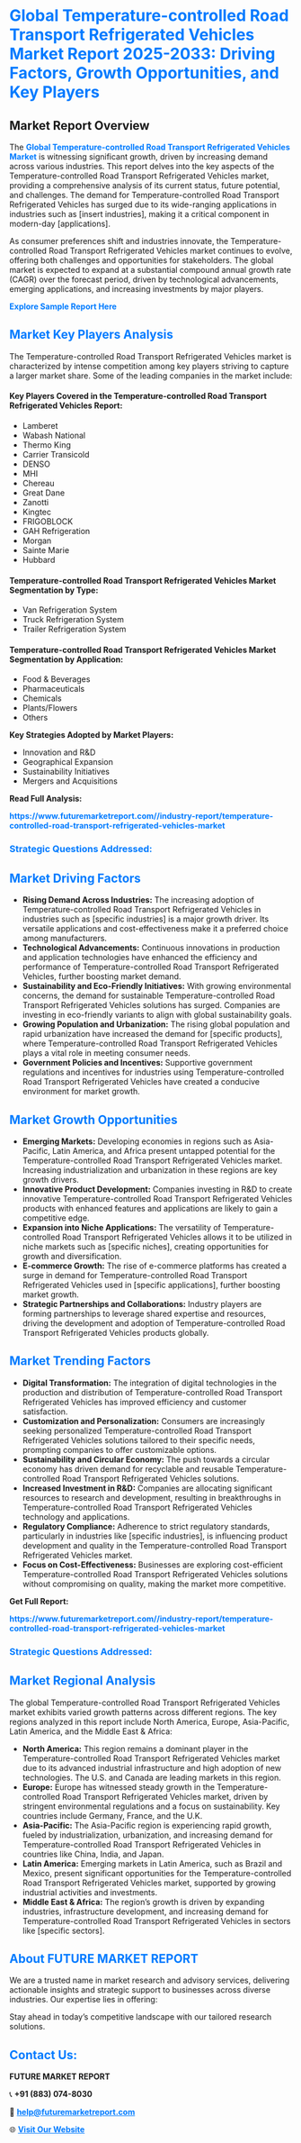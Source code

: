 <h1 style="color: #007BFF;">Global Temperature-controlled Road Transport Refrigerated Vehicles Market Report 2025-2033: Driving Factors, Growth Opportunities, and Key Players</h1>

<section id="overview">
<h2>Market Report Overview</h2>
<p>The <a href="https://www.futuremarketreport.com//industry-report/temperature-controlled-road-transport-refrigerated-vehicles-market" style="color: #007BFF; text-decoration: none;"><strong>Global Temperature-controlled Road Transport Refrigerated Vehicles Market</strong></a> is witnessing significant growth, driven by increasing demand across various industries. This report delves into the key aspects of the Temperature-controlled Road Transport Refrigerated Vehicles market, providing a comprehensive analysis of its current status, future potential, and challenges. The demand for Temperature-controlled Road Transport Refrigerated Vehicles has surged due to its wide-ranging applications in industries such as [insert industries], making it a critical component in modern-day [applications].</p>
<p>As consumer preferences shift and industries innovate, the Temperature-controlled Road Transport Refrigerated Vehicles market continues to evolve, offering both challenges and opportunities for stakeholders. The global market is expected to expand at a substantial compound annual growth rate (CAGR) over the forecast period, driven by technological advancements, emerging applications, and increasing investments by major players.</p>
</section>

<section id="overview">
<p><a href="https://www.futuremarketreport.com//request-sample/reportId=91806" style="color: #007BFF; text-decoration: none;"><strong>Explore Sample Report Here</strong></a></p>
</section>

<section id="key-players">
<h2 style="color: #007BFF;">Market Key Players Analysis</h2>
<p>The Temperature-controlled Road Transport Refrigerated Vehicles market is characterized by intense competition among key players striving to capture a larger market share. Some of the leading companies in the market include:</p>
<h4>Key Players Covered in the Temperature-controlled Road Transport Refrigerated Vehicles Report:</h4>
<ul><li>Lamberet</li><li>Wabash National</li><li>Thermo King</li><li>Carrier Transicold</li><li>DENSO</li><li>MHI</li><li>Chereau</li><li>Great Dane</li><li>Zanotti</li><li>Kingtec</li><li>FRIGOBLOCK</li><li>GAH Refrigeration</li><li>Morgan</li><li>Sainte Marie</li><li>Hubbard</li></ul>
<h4>Temperature-controlled Road Transport Refrigerated Vehicles Market Segmentation by Type:</h4>
<ul><li>Van Refrigeration System</li><li>Truck Refrigeration System</li><li>Trailer Refrigeration System</li></ul>

<h4>Temperature-controlled Road Transport Refrigerated Vehicles Market Segmentation by Application:</h4>
<ul><li>Food &amp; Beverages</li><li>Pharmaceuticals</li><li>Chemicals</li><li>Plants/Flowers</li><li>Others</li></ul>
<p><strong>Key Strategies Adopted by Market Players:</strong></p>
<ul>
<li>Innovation and R&D</li>
<li>Geographical Expansion</li>
<li>Sustainability Initiatives</li>
<li>Mergers and Acquisitions</li>
</ul>
</section>

<section>
<p><strong>Read Full Analysis: </strong></p><a href="https://www.futuremarketreport.com//industry-report/temperature-controlled-road-transport-refrigerated-vehicles-market" style="color: #007BFF; text-decoration: none;"><strong>https://www.futuremarketreport.com//industry-report/temperature-controlled-road-transport-refrigerated-vehicles-market</strong></a>
<h3 style="color: #007BFF;">Strategic Questions Addressed:</h3>
</section>

<section id="driving-factors">
<h2 style="color: #007BFF;">Market Driving Factors</h2>
<ul>
<li><strong>Rising Demand Across Industries:</strong> The increasing adoption of Temperature-controlled Road Transport Refrigerated Vehicles in industries such as [specific industries] is a major growth driver. Its versatile applications and cost-effectiveness make it a preferred choice among manufacturers.</li>
<li><strong>Technological Advancements:</strong> Continuous innovations in production and application technologies have enhanced the efficiency and performance of Temperature-controlled Road Transport Refrigerated Vehicles, further boosting market demand.</li>
<li><strong>Sustainability and Eco-Friendly Initiatives:</strong> With growing environmental concerns, the demand for sustainable Temperature-controlled Road Transport Refrigerated Vehicles solutions has surged. Companies are investing in eco-friendly variants to align with global sustainability goals.</li>
<li><strong>Growing Population and Urbanization:</strong> The rising global population and rapid urbanization have increased the demand for [specific products], where Temperature-controlled Road Transport Refrigerated Vehicles plays a vital role in meeting consumer needs.</li>
<li><strong>Government Policies and Incentives:</strong> Supportive government regulations and incentives for industries using Temperature-controlled Road Transport Refrigerated Vehicles have created a conducive environment for market growth.</li>
</ul>
</section>

<section id="growth-opportunities">
<h2 style="color: #007BFF;">Market Growth Opportunities</h2>
<ul>
<li><strong>Emerging Markets:</strong> Developing economies in regions such as Asia-Pacific, Latin America, and Africa present untapped potential for the Temperature-controlled Road Transport Refrigerated Vehicles market. Increasing industrialization and urbanization in these regions are key growth drivers.</li>
<li><strong>Innovative Product Development:</strong> Companies investing in R&D to create innovative Temperature-controlled Road Transport Refrigerated Vehicles products with enhanced features and applications are likely to gain a competitive edge.</li>
<li><strong>Expansion into Niche Applications:</strong> The versatility of Temperature-controlled Road Transport Refrigerated Vehicles allows it to be utilized in niche markets such as [specific niches], creating opportunities for growth and diversification.</li>
<li><strong>E-commerce Growth:</strong> The rise of e-commerce platforms has created a surge in demand for Temperature-controlled Road Transport Refrigerated Vehicles used in [specific applications], further boosting market growth.</li>
<li><strong>Strategic Partnerships and Collaborations:</strong> Industry players are forming partnerships to leverage shared expertise and resources, driving the development and adoption of Temperature-controlled Road Transport Refrigerated Vehicles products globally.</li>
</ul>
</section>

<section id="trending-factors">
<h2 style="color: #007BFF;">Market Trending Factors</h2>
<ul>
<li><strong>Digital Transformation:</strong> The integration of digital technologies in the production and distribution of Temperature-controlled Road Transport Refrigerated Vehicles has improved efficiency and customer satisfaction.</li>
<li><strong>Customization and Personalization:</strong> Consumers are increasingly seeking personalized Temperature-controlled Road Transport Refrigerated Vehicles solutions tailored to their specific needs, prompting companies to offer customizable options.</li>
<li><strong>Sustainability and Circular Economy:</strong> The push towards a circular economy has driven demand for recyclable and reusable Temperature-controlled Road Transport Refrigerated Vehicles solutions.</li>
<li><strong>Increased Investment in R&D:</strong> Companies are allocating significant resources to research and development, resulting in breakthroughs in Temperature-controlled Road Transport Refrigerated Vehicles technology and applications.</li>
<li><strong>Regulatory Compliance:</strong> Adherence to strict regulatory standards, particularly in industries like [specific industries], is influencing product development and quality in the Temperature-controlled Road Transport Refrigerated Vehicles market.</li>
<li><strong>Focus on Cost-Effectiveness:</strong> Businesses are exploring cost-efficient Temperature-controlled Road Transport Refrigerated Vehicles solutions without compromising on quality, making the market more competitive.</li>
</ul>
</section>

<section>
<p><strong>Get Full Report: </strong></p><a href="https://www.futuremarketreport.com//industry-report/temperature-controlled-road-transport-refrigerated-vehicles-market" style="color: #007BFF; text-decoration: none;"><strong>https://www.futuremarketreport.com//industry-report/temperature-controlled-road-transport-refrigerated-vehicles-market</strong></a>
<h3 style="color: #007BFF;">Strategic Questions Addressed:</h3>
</section>


<section id="regional-analysis">
<h2 style="color: #007BFF;">Market Regional Analysis</h2>
<p>The global Temperature-controlled Road Transport Refrigerated Vehicles market exhibits varied growth patterns across different regions. The key regions analyzed in this report include North America, Europe, Asia-Pacific, Latin America, and the Middle East & Africa:</p>
<ul>
<li><strong>North America:</strong> This region remains a dominant player in the Temperature-controlled Road Transport Refrigerated Vehicles market due to its advanced industrial infrastructure and high adoption of new technologies. The U.S. and Canada are leading markets in this region.</li>
<li><strong>Europe:</strong> Europe has witnessed steady growth in the Temperature-controlled Road Transport Refrigerated Vehicles market, driven by stringent environmental regulations and a focus on sustainability. Key countries include Germany, France, and the U.K.</li>
<li><strong>Asia-Pacific:</strong> The Asia-Pacific region is experiencing rapid growth, fueled by industrialization, urbanization, and increasing demand for Temperature-controlled Road Transport Refrigerated Vehicles in countries like China, India, and Japan.</li>
<li><strong>Latin America:</strong> Emerging markets in Latin America, such as Brazil and Mexico, present significant opportunities for the Temperature-controlled Road Transport Refrigerated Vehicles market, supported by growing industrial activities and investments.</li>
<li><strong>Middle East & Africa:</strong> The region’s growth is driven by expanding industries, infrastructure development, and increasing demand for Temperature-controlled Road Transport Refrigerated Vehicles in sectors like [specific sectors].</li>
</ul>
</section>

<footer>
<h2 style="color: #007BFF;">About FUTURE MARKET REPORT</h2>
<p>We are a trusted name in market research and advisory services, delivering actionable insights and strategic support to businesses across diverse industries. Our expertise lies in offering:</p>

<p>Stay ahead in today’s competitive landscape with our tailored research solutions.</p>

<h2 style="color: #007BFF;">Contact Us:</h2>
<p><strong>FUTURE MARKET REPORT</strong></p>
<p>📞 <strong>+91 (883) 074-8030</strong></p>
<p>📧 <strong><a href="mailto:help@futuremarketreport.com" style="color: #007BFF;">help@futuremarketreport.com</a></strong></p>
<p>🌐 <strong><a href="https://www.futuremarketreport.com/" style="color: #007BFF;">Visit Our Website</a></strong></p>
</footer>
